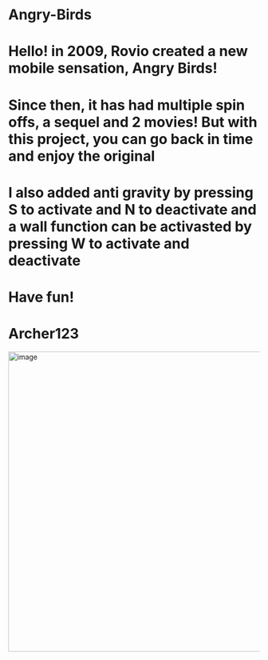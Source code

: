 # Angry-Birds
# Hello! in 2009, Rovio created a new mobile sensation, Angry Birds!
# Since then, it has had multiple spin offs, a sequel and 2 movies! But with this project, you can go back in time and enjoy the original
# I also added anti gravity by pressing S to activate and N to deactivate and a wall function can be activasted by pressing W to activate and deactivate
# Have fun!

# Archer123
<img width="600" alt="image" src="https://user-images.githubusercontent.com/125842438/228392227-63fe0120-e807-460f-9603-8f5f7792899c.png">

